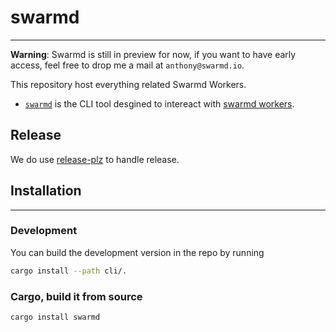 # swarmd
----

**Warning**: Swarmd is still in preview for now, if you want to have early
access, feel free to drop me a mail at `anthony@swarmd.io`.

This repository host everything related Swarmd Workers.

- [`swarmd`](./cli/README.md) is the CLI tool desgined to intereact with [swarmd
workers](https://swarmd.io).

## Release

We do use [release-plz](https://github.com/MarcoIeni/release-plz) to handle
release.

## Installation
---- 

### Development

You can build the development version in the repo by running

```bash
cargo install --path cli/.
```

### Cargo, build it from source

```bash
cargo install swarmd
```
